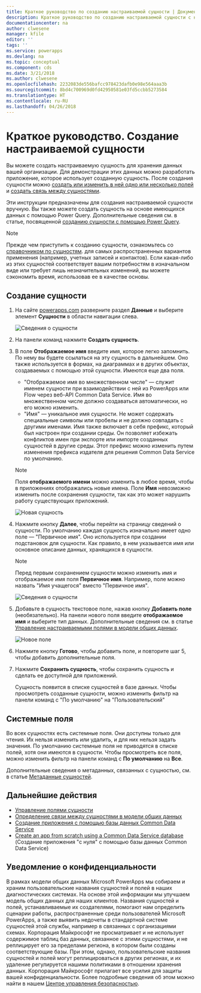 ```yaml
---
title: Краткое руководство по созданию настраиваемой сущности | Документы Майкрософт
description: Краткое руководство по созданию настраиваемой сущности с нуля или на основе другой сущности.
documentationcenter: na
author: clwesene
manager: kfile
editor: ''
tags: ''
ms.service: powerapps
ms.devlang: na
ms.topic: conceptual
ms.component: cds
ms.date: 3/21/2018
ms.author: clwesene
ms.openlocfilehash: 2232083de556bafcc978423dafb0e98e564aaa3b
ms.sourcegitcommit: 8bd4c700969d0fd42950581e03fd5ccbb5273584
ms.translationtype: HT
ms.contentlocale: ru-RU
ms.lasthandoff: 04/26/2018
---
```

# <a name="quickstart-create-a-custom-entity"></a>Краткое руководство. Создание настраиваемой сущности
Вы можете создать настраиваемую сущность для хранения данных вашей организации. Для демонстрации этих данных можно разработать приложение, которое использует созданную сущность. После создания сущности можно [создать или изменить в ней одно или несколько полей](data-platform-manage-fields.md) и [создать связь между сущностями](data-platform-entity-lookup.md).

Эти инструкции предназначены для создания настраиваемой сущности вручную. Вы также можете создать сущность на основе имеющихся данных с помощью Power Query. Дополнительные сведения см. в статье, посвященной [созданию сущности с помощью Power Query](data-platform-cds-newentity-pq.md).

> [!NOTE]
> Прежде чем приступить к созданию сущности, ознакомьтесь со [справочником по сущностям](../../developer/common-data-service/reference/about-entity-reference.md). для самых распространенных вариантов применения (например, учетных записей и контактов). Если какая-либо из этих сущностей соответствует вашим потребностям в изначальном виде или требует лишь незначительных изменений, вы можете сэкономить время, использовав ее в качестве основы.

## <a name="create-an-entity"></a>Создание сущности
1. На сайте [powerapps.com](https://web.powerapps.com) разверните раздел **Данные** и выберите элемент **Сущности** в области навигации слева.

    ![Сведения о сущности](./media/data-platform-cds-create-entity/entitylist.png "Список сущностей")

2. На панели команд нажмите **Создать сущность**.
3. В поле **Отображаемое имя** введите имя, которое легко запомнить. По нему вы будете ссылаться на эту сущность в дальнейшем. Оно также используется в формах, на диаграммах и в других объектах, создаваемых с помощью этой сущности. Имеются еще два поля.

    * "Отображаемое имя во множественном числе" — служит именем сущности при взаимодействии с ней из PowerApps или Flow через веб-API Common Data Service. Имя во множественном числе должно создаваться автоматически, но его можно изменить.
    * "Имя" — уникальное имя сущности. Не может содержать специальные символы или пробелы и не должно совпадать с другими именами. Имя также включает в себя префикс, который был настроен при создании среды. Он позволяет избежать конфликтов имен при экспорте или импорте созданных сущностей в другие среды. Этот префикс можно изменить путем изменения префикса издателя для решения Common Data Service по умолчанию.

    > [!NOTE]
    > Поля **отображаемого имени** можно изменить в любое время, чтобы в приложениях отображались новые имена. Поле **Имя** невозможно изменить после сохранения сущности, так как это может нарушить работу существующих приложений.

    ![Новая сущность](./media/data-platform-cds-create-entity/newentitypanel.png "Панель новой сущности")

4. Нажмите кнопку **Далее**, чтобы перейти на страницу сведений о сущности. По умолчанию каждая сущность изначально имеет одно поле — "Первичное имя". Оно используется при создании подстановок для сущности. Как правило, в нем указывается имя или основное описание данных, хранящихся в сущности.

    > [!NOTE]
    > Перед первым сохранением сущности можно изменить имя и отображаемое имя поля **Первичное имя**. Например, поле можно назвать "Имя учащегося" вместо "Первичное имя".

    ![Сведения о сущности](./media/data-platform-cds-create-entity/newentitydetails.png "Сведения о новой сущности")

5. Добавьте в сущность текстовое поле, нажав кнопку **Добавить поле** (необязательно). На панели нового поля введите **отображаемое имя** и выберите тип данных. Дополнительные сведения см. в статье [Управление настраиваемыми полями в модели общих данных](data-platform-manage-fields.md).

    ![Новое поле](./media/data-platform-cds-create-entity/newfieldpanel-2.png "Область нового поля")


6. Нажмите кнопку **Готово**, чтобы добавить поле, и повторите шаг 5, чтобы добавить дополнительные поля.
7. Нажмите **Сохранить сущность**, чтобы сохранить сущность и сделать ее доступной для приложений.

    Сущность появится в списке сущностей в базе данных. Чтобы просмотреть созданные сущности, можно изменить фильтр на панели команд с "По умолчанию" на "Пользовательский"

## <a name="system-fields"></a>Системные поля
Во всех сущностях есть системные поля. Они доступны только для чтения. Их нельзя изменить или удалить, и для них нельзя задать значения. По умолчанию системные поля не приводятся в списке полей, хотя они имеются в сущности. Чтобы просмотреть все поля, можно изменить фильтр на панели команд с **По умолчанию** на **Все**.

Дополнительные сведения о метаданных, связанных с сущностью, см. в статье [Метаданные сущностей](../../developer/common-data-service/entity-metadata.md).

## <a name="next-steps"></a>Дальнейшие действия
* [Управление полями сущности](data-platform-manage-fields.md)
* [Определение связи между сущностями в модели общих данных](data-platform-entity-lookup.md)
* [Создание приложения с помощью базы данных Common Data Service](../canvas-apps/data-platform-create-app.md)
* [Create an app from scratch using a Common Data Service database](../canvas-apps/data-platform-create-app-scratch.md) (Создание приложения "с нуля" с помощью базы данных Common Data Service)

## <a name="privacy-notice"></a>Уведомление о конфиденциальности
В рамках модели общих данных Microsoft PowerApps мы собираем и храним пользовательские названия сущностей и полей в наших диагностических системах.  На основе этой информации мы улучшаем модель общих данных для наших клиентов. Названия сущностей и полей, устанавливаемые их создателями, помогают нам определить сценарии работы, распространенные среди пользователей Microsoft PowerApps, а также выявить недочеты в стандартной системе сущностей этой службы, например в связанных с организациями схемах. Корпорация Майкрософт не просматривает и не использует содержимое таблиц баз данных, связанное с этими сущностями, и не реплицирует его за пределами региона, в котором были созданы соответствующие базы. При этом, однако, пользовательские названия сущностей и полей могут реплицироваться в других регионах, и их удаление регулируется нашими политиками в отношении хранения данных. Корпорация Майкрософт прилагает все усилия для защиты вашей конфиденциальности. Более подробные сведения об этом можно найти в нашем [Центре управления безопасностью](https://www.microsoft.com/trustcenter/Privacy/default.aspx).

